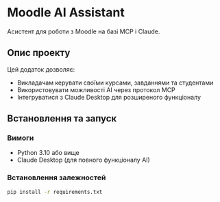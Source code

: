 # Moodle AI Assistant

Асистент для роботи з Moodle на базі MCP і Claude.

## Опис проекту

Цей додаток дозволяє:
- Викладачам керувати своїми курсами, завданнями та студентами
- Використовувати можливості AI через протокол MCP
- Інтегруватися з Claude Desktop для розширеного функціоналу

## Встановлення та запуск

### Вимоги

- Python 3.10 або вище
- Claude Desktop (для повного функціоналу AI)

### Встановлення залежностей

```bash
pip install -r requirements.txt